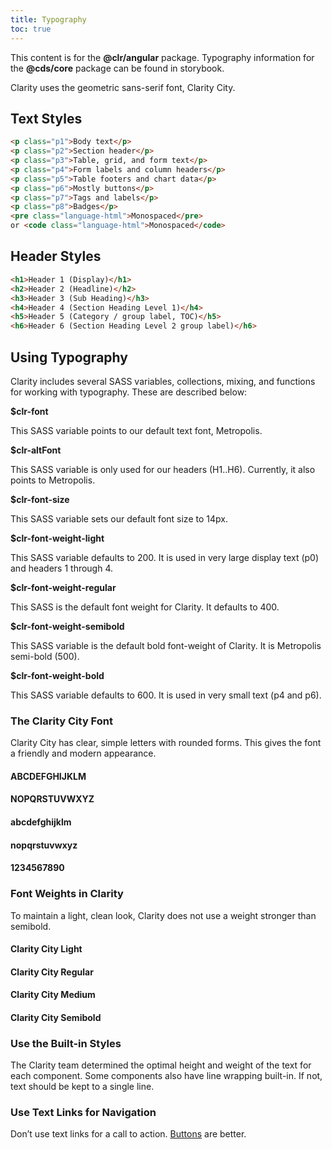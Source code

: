 ```yaml
---
title: Typography
toc: true
---
```


<DocAlert :actionPop="true" status="warning" path="/storybook/core/?path=/story/foundation-typography--page">This content is for the <b>@clr/angular</b> package. Typography information for the <b>@cds/core</b> package can be found in storybook.</DocAlert>

Clarity uses the geometric sans-serif font, Clarity City.

## Text Styles

<DocTypographyTable table="text-styles" />

<doc-code>

```html
<p class="p1">Body text</p>
<p class="p2">Section header</p>
<p class="p3">Table, grid, and form text</p>
<p class="p4">Form labels and column headers</p>
<p class="p5">Table footers and chart data</p>
<p class="p6">Mostly buttons</p>
<p class="p7">Tags and labels</p>
<p class="p8">Badges</p>
<pre class="language-html">Monospaced</pre>
or <code class="language-html">Monospaced</code>
```

</doc-code>

## Header Styles

<DocTypographyTable table="header-styles" />

<doc-code>

```html
<h1>Header 1 (Display)</h1>
<h2>Header 2 (Headline)</h2>
<h3>Header 3 (Sub Heading)</h3>
<h4>Header 4 (Section Heading Level 1)</h4>
<h5>Header 5 (Category / group label, TOC)</h5>
<h6>Header 6 (Section Heading Level 2 group label)</h6>
```

</doc-code>

## Using Typography

Clarity includes several SASS variables, collections, mixing, and functions for working with typography. These are described below:

**\$clr-font**

This SASS variable points to our default text font, Metropolis.

**\$clr-altFont**

This SASS variable is only used for our headers (H1..H6). Currently, it also points to Metropolis.

**\$clr-font-size**

This SASS variable sets our default font size to 14px.

**\$clr-font-weight-light**

This SASS variable defaults to 200. It is used in very large display text (p0) and headers 1 through 4.

**\$clr-font-weight-regular**

This SASS is the default font weight for Clarity. It defaults to 400.

**\$clr-font-weight-semibold**

This SASS variable is the default bold font-weight of Clarity. It is Metropolis semi-bold (500).

**\$clr-font-weight-bold**

This SASS variable defaults to 600. It is used in very small text (p4 and p6).

### The Clarity City Font

Clarity City has clear, simple letters with rounded forms.
This gives the font a friendly and modern appearance.

<div class="card" cds-layout="vertical gap:md">
  <h4 cds-text="heading" cds-layout="m:md">ABCDEFGHIJKLM</h4>
  <h4 cds-text="heading" cds-layout="m:md">NOPQRSTUVWXYZ</h4>
  <h4 cds-text="heading" cds-layout="m:md">abcdefghijklm</h4>
  <h4 cds-text="heading" cds-layout="m:md">nopqrstuvwxyz</h4>
  <h4 cds-text="heading" cds-layout="m:md">1234567890</h4>
</div>

### Font Weights in Clarity

To maintain a light, clean look, Clarity does not use a weight stronger than semibold.

<div class="card" cds-layout="vertical gap:md">
  <h4 cds-text="heading light" cds-layout="m:md">Clarity City Light</h4>
  <h4 cds-text="heading" cds-layout="m:md">Clarity City Regular</h4>
  <h4 cds-text="heading medium" cds-layout="m:md">Clarity City Medium</h4>
  <h4 cds-text="heading semibold" cds-layout="m:md">Clarity City Semibold</h4>
</div>

### Use the Built-in Styles

The Clarity team determined the optimal height and weight of the text for each component. Some components also have line wrapping built-in. If not, text should be kept to a single line.

### Use Text Links for Navigation

Don’t use text links for a call to action. [Buttons](/angular-components/button/) are better.
